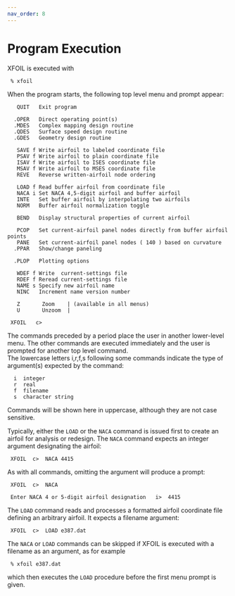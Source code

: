 ```yaml
---
nav_order: 8
---
```


# Program Execution

XFOIL is executed with

```
 % xfoil
```

When the program starts, the following top level menu and prompt appear: 

```
   QUIT   Exit program

  .OPER   Direct operating point(s)
  .MDES   Complex mapping design routine
  .QDES   Surface speed design routine
  .GDES   Geometry design routine

   SAVE f Write airfoil to labeled coordinate file
   PSAV f Write airfoil to plain coordinate file
   ISAV f Write airfoil to ISES coordinate file
   MSAV f Write airfoil to MSES coordinate file
   REVE   Reverse written-airfoil node ordering

   LOAD f Read buffer airfoil from coordinate file
   NACA i Set NACA 4,5-digit airfoil and buffer airfoil
   INTE   Set buffer airfoil by interpolating two airfoils
   NORM   Buffer airfoil normalization toggle

   BEND   Display structural properties of current airfoil

   PCOP   Set current-airfoil panel nodes directly from buffer airfoil points
   PANE   Set current-airfoil panel nodes ( 140 ) based on curvature
  .PPAR   Show/change paneling

  .PLOP   Plotting options

   WDEF f Write  current-settings file
   RDEF f Reread current-settings file
   NAME s Specify new airfoil name
   NINC   Increment name version number

   Z       Zoom    | (available in all menus)
   U       Unzoom  | 

 XFOIL   c>  
```

The commands preceded by a period place the user in another 
lower-level menu.  The other commands are executed immediately 
and the user is prompted for another top level command.  
The lowercase letters i,r,f,s following some commands indicate 
the type of argument(s) expected by the command:

```
  i  integer
  r  real
  f  filename
  s  character string
```

Commands will be shown here in uppercase, although they are not
case sensitive.

Typically, either the `LOAD` or the `NACA` command is issued first
to create an airfoil for analysis or redesign.  The `NACA` command
expects an integer argument designating the airfoil:

```
 XFOIL  c>  NACA 4415
```

As with all commands, omitting the argument will produce a prompt:

```
 XFOIL  c>  NACA

 Enter NACA 4 or 5-digit airfoil designation   i>  4415
```

The `LOAD` command reads and processes a formatted airfoil coordinate 
file defining an arbitrary airfoil.  It expects a filename argument:

```
 XFOIL  c>  LOAD e387.dat
```

The `NACA` or `LOAD` commands can be skipped if XFOIL is executed with 
a filename as an argument, as for example

```
 % xfoil e387.dat
```

which then executes the `LOAD` procedure before the first menu prompt 
is given.